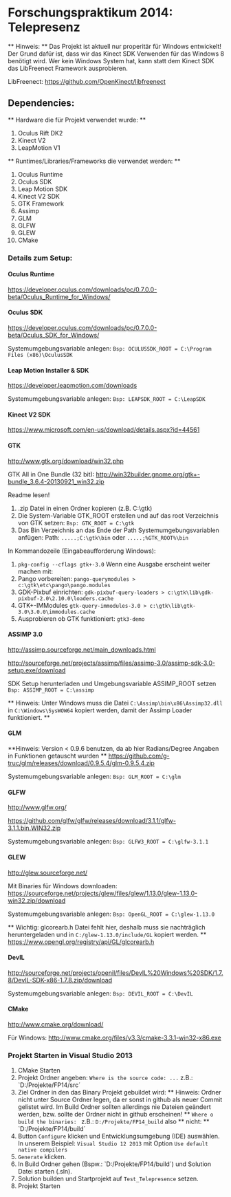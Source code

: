 # Forschungspraktikum 2014: Telepresenz

** Hinweis: **
Das Projekt ist aktuell nur properitär für Windows entwickelt!
Der Grund dafür ist, dass wir das Kinect SDK Verwenden für das Windows 8 benötigt wird.
Wer kein Windows System hat, kann statt dem Kinect SDK das LibFreenect Framework ausprobieren.

LibFreenect: https://github.com/OpenKinect/libfreenect

## Dependencies:

** Hardware die für Projekt verwendet wurde: **

1. Oculus Rift DK2
2. Kinect V2
3. LeapMotion V1

** Runtimes/Libraries/Frameworks die verwendet werden: **

1. Oculus Runtime
2. Oculus SDK
3. Leap Motion SDK
4. Kinect V2 SDK
5. GTK Framework
6. Assimp
7. GLM
8. GLFW
9. GLEW
7. CMake

### Details zum Setup:

#### Oculus Runtime
https://developer.oculus.com/downloads/pc/0.7.0.0-beta/Oculus_Runtime_for_Windows/

#### Oculus SDK
https://developer.oculus.com/downloads/pc/0.7.0.0-beta/Oculus_SDK_for_Windows/

Systemumgebungsvariable anlegen:
`Bsp: OCULUSSDK_ROOT = C:\Program Files (x86)\OculusSDK`

#### Leap Motion Installer & SDK
https://developer.leapmotion.com/downloads

Systemumgebungsvariable anlegen:
`Bsp: LEAPSDK_ROOT = C:\LeapSDK`

#### Kinect V2 SDK
https://www.microsoft.com/en-us/download/details.aspx?id=44561

#### GTK
http://www.gtk.org/download/win32.php

GTK All in One Bundle (32 bit):
http://win32builder.gnome.org/gtk+-bundle_3.6.4-20130921_win32.zip

Readme lesen!

1. .zip Datei in einen Ordner kopieren (z.B. C:\gtk)
2. Die System-Variable GTK_ROOT erstellen und auf das root Verzeichnis
von GTK setzen:
`Bsp: GTK_ROOT = C:\gtk`
3. Das Bin Verzeichnis an das Ende der Path Systemumgebungsvariablen anfügen:
Path: `.....;C:\gtk\bin` oder `.....;%GTK_ROOT%\bin`

In Kommandozeile (Eingabeaufforderung Windows):

1. `pkg-config --cflags gtk+-3.0`
Wenn eine Ausgabe erscheint weiter machen mit:
2. Pango vorbereiten:
`pango-querymodules > c:\gtk\etc\pango\pango.modules`
3. GDK-Pixbuf einrichten:
`gdk-pixbuf-query-loaders > c:\gtk\lib\gdk-pixbuf-2.0\2.10.0\loaders.cache`
4. GTK+-IMModules
`gtk-query-immodules-3.0 > c:\gtk\lib\gtk-3.0\3.0.0\immodules.cache`
5. Ausprobieren ob GTK funktioniert:
`gtk3-demo`


#### ASSIMP 3.0
http://assimp.sourceforge.net/main_downloads.html

http://sourceforge.net/projects/assimp/files/assimp-3.0/assimp-sdk-3.0-setup.exe/download

SDK Setup herunterladen und Umgebungsvariable ASSIMP_ROOT setzen
`Bsp: ASSIMP_ROOT = C:\assimp`

** Hinweis: Unter Windows muss die Datei `C:\Assimp\bin\x86\Assimp32.dll` in  `C:\Windows\SysWOW64` kopiert werden, damit der Assimp Loader funktioniert. **

#### GLM
**Hinweis: Version < 0.9.6 benutzen, da ab hier Radians/Degree Angaben in Funktionen getauscht wurden **
https://github.com/g-truc/glm/releases/download/0.9.5.4/glm-0.9.5.4.zip

Systemumgebungsvariable anlegen:
`Bsp: GLM_ROOT = C:\glm`

#### GLFW
http://www.glfw.org/

https://github.com/glfw/glfw/releases/download/3.1.1/glfw-3.1.1.bin.WIN32.zip

Systemumgebungsvariable anlegen:
`Bsp: GLFW3_ROOT = C:\glfw-3.1.1`

#### GLEW
http://glew.sourceforge.net/

Mit Binaries für Windows downloaden:
https://sourceforge.net/projects/glew/files/glew/1.13.0/glew-1.13.0-win32.zip/download

Systemumgebungsvariable anlegen:
`Bsp: OpenGL_ROOT = C:\glew-1.13.0`

** Wichtig: glcorearb.h Datei fehlt hier, deshalb muss sie nachträglich heruntergeladen und in `C:/glew-1.13.0/include/GL` kopiert werden. **
https://www.opengl.org/registry/api/GL/glcorearb.h

#### DevIL
http://sourceforge.net/projects/openil/files/DevIL%20Windows%20SDK/1.7.8/DevIL-SDK-x86-1.7.8.zip/download

Systemumgebungsvariable anlegen:
`Bsp: DEVIL_ROOT = C:\DevIL`

#### CMake
http://www.cmake.org/download/

Für Windows:
http://www.cmake.org/files/v3.3/cmake-3.3.1-win32-x86.exe

### Projekt Starten in Visual Studio 2013
1. CMake Starten
2. Projekt Ordner angeben:
`Where is the source code: ...` z.B.: `D:/Projekte/FP14/src´
3. Ziel Ordner in den das Binary Projekt gebuildet wird:
** Hinweis: Ordner nicht unter Source Ordner legen, da er sonst in github als neuer Commit gelistet wird. Im Build Ordner sollten allerdings nie Dateien geändert werden, bzw. sollte der Ordner nicht in github erscheinen! **
`Where o build the binaries: ` z.B.: `D:/Projekte/FP14_build` also ** nicht: ** `D:/Projekte/FP14/build´
4. Button `Configure` klicken und Entwicklungsumgebung (IDE) auswählen. In unserem Beispiel: `Visual Studio 12 2013` mit Option `Use default native compilers`
5. `Generate` klicken.
6. In Build Ordner gehen (Bspw.: `D:/Projekte/FP14/build´) und Solution Datei starten (.sln).
7. Solution builden und Startprojekt auf `Test_Telepresence` setzen.
8. Projekt Starten
